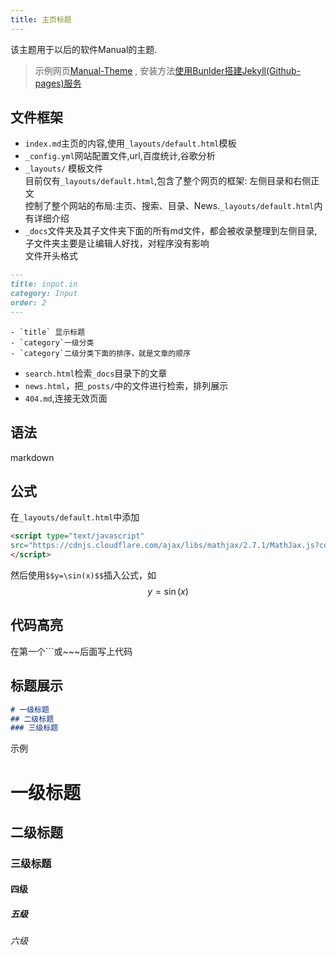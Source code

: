 ```yaml
---
title: 主页标题
---
```


该主题用于以后的软件Manual的主题.
> 示例网页[Manual-Theme](https://cndaqiang.github.io/Manual-Theme/) , 安装方法[使用Bunlder搭建Jekyll(Github-pages)服务](https://cndaqiang.github.io//2020/04/18/ruby/)

## 文件框架
- `index.md`主页的内容,使用`_layouts/default.html`模板
- `_config.yml`网站配置文件,url,百度统计,谷歌分析
- `_layouts/` 模板文件
<br> 目前仅有`_layouts/default.html`,包含了整个网页的框架: 左侧目录和右侧正文
<br>控制了整个网站的布局:主页、搜索、目录、News.`_layouts/default.html`内有详细介绍
- `_docs`文件夹及其子文件夹下面的所有md文件，都会被收录整理到左侧目录,子文件夹主要是让编辑人好找，对程序没有影响<br>
文件开头格式
```markdown
---
title: input.in
category: Input
order: 2
---
```

    - `title` 显示标题
    - `category`一级分类
    - `category`二级分类下面的排序，就是文章的顺序
- `search.html`检索`_docs`目录下的文章
- `news.html`，把`_posts/`中的文件进行检索，排列展示
- `404.md`,连接无效页面




## 语法
markdown
## 公式
在`_layouts/default.html`中添加
```html
<script type="text/javascript"
src="https://cdnjs.cloudflare.com/ajax/libs/mathjax/2.7.1/MathJax.js?config=TeX-AMS-MML_HTMLorMML">
</script>
```
然后使用`$$y=\sin(x)$$`插入公式，如$$y=\sin(x)$$

## 代码高亮
在第一个\`\`\`或\~\~\~后面写上代码

## 标题展示
```markdown
# 一级标题
## 二级标题
### 三级标题
```
示例
# 一级标题
## 二级标题
### 三级标题
#### 四级
##### 五级
###### 六级

<br><br><br><br>
